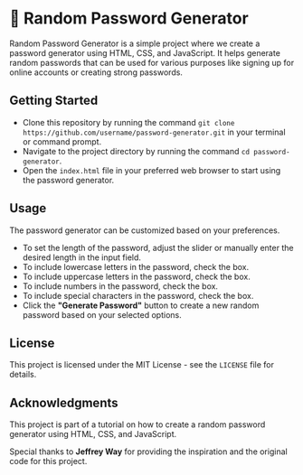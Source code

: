 # 🚀 Random Password Generator

Random Password Generator is a simple project where we create a password generator using HTML, CSS, and JavaScript. It helps generate random passwords that can be used for various purposes like signing up for online accounts or creating strong passwords.

## Getting Started

- Clone this repository by running the command `git clone https://github.com/username/password-generator.git` in your terminal or command prompt.
- Navigate to the project directory by running the command `cd password-generator`.
- Open the `index.html` file in your preferred web browser to start using the password generator.

## Usage

The password generator can be customized based on your preferences.

- To set the length of the password, adjust the slider or manually enter the desired length in the input field.
- To include lowercase letters in the password, check the box.
- To include uppercase letters in the password, check the box.
- To include numbers in the password, check the box.
- To include special characters in the password, check the box.
- Click the **"Generate Password"** button to create a new random password based on your selected options.

## License

This project is licensed under the MIT License - see the `LICENSE` file for details.

## Acknowledgments

This project is part of a tutorial on how to create a random password generator using HTML, CSS, and JavaScript.

Special thanks to **Jeffrey Way** for providing the inspiration and the original code for this project.
